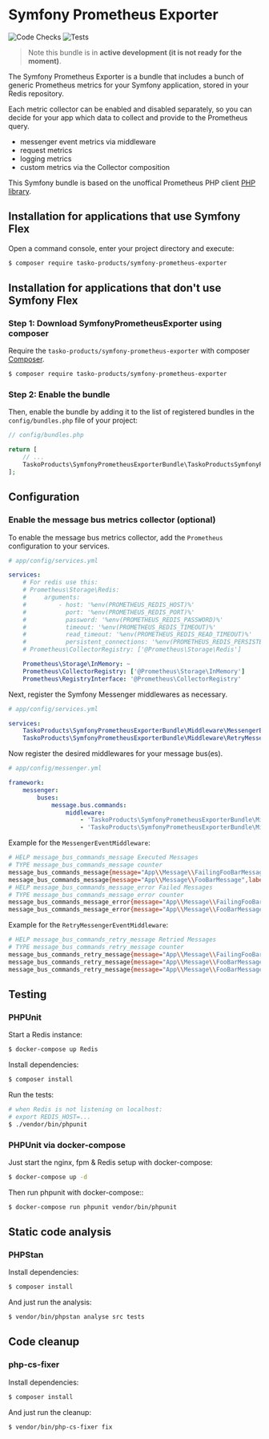 Symfony Prometheus Exporter
===========================

![Code Checks](https://github.com/tasko-products/symfony-prometheus-exporter/actions/workflows/checks.yml/badge.svg) ![Tests](https://github.com/tasko-products/symfony-prometheus-exporter/actions/workflows/tests.yml/badge.svg)

> Note this bundle is in **active development (it is not ready for the moment)**.

The Symfony Prometheus Exporter is a bundle that includes a bunch of generic Prometheus
metrics for your Symfony application, stored in your Redis repository.

Each metric collector can be enabled and disabled separately, so you can decide for
your app which data to collect and provide to the Prometheus query.

- messenger event metrics via middleware
- request metrics
- logging metrics
- custom metrics via the Collector composition

This Symfony bundle is based on the unoffical Prometheus PHP client [PHP library](https://github.com/PromPHP/prometheus_client_php).

Installation for applications that use Symfony Flex
---------------------------------------------------

Open a command console, enter your project directory and execute:

```bash
$ composer require tasko-products/symfony-prometheus-exporter
```

Installation for applications that don't use Symfony Flex
---------------------------------------------------------

### Step 1: Download SymfonyPrometheusExporter using composer

Require the `tasko-products/symfony-prometheus-exporter` with composer [Composer](http://getcomposer.org/).

```bash
$ composer require tasko-products/symfony-prometheus-exporter
```

### Step 2: Enable the bundle

Then, enable the bundle by adding it to the list of registered bundles
in the `config/bundles.php` file of your project:

```php
// config/bundles.php

return [
    // ...
    TaskoProducts\SymfonyPrometheusExporterBundle\TaskoProductsSymfonyPrometheusExporterBundle::class => ['all' => true],
];
```

Configuration
-------------

### Enable the message bus metrics collector (optional)

To enable the message bus metrics collector, add the `Prometheus` configuration to your services.

```yml
# app/config/services.yml

services:
    # For redis use this:
    # Prometheus\Storage\Redis:
    #     arguments:
    #         - host: '%env(PROMETHEUS_REDIS_HOST)%'
    #           port: '%env(PROMETHEUS_REDIS_PORT)%'
    #           password: '%env(PROMETHEUS_REDIS_PASSWORD)%'
    #           timeout: '%env(PROMETHEUS_REDIS_TIMEOUT)%'
    #           read_timeout: '%env(PROMETHEUS_REDIS_READ_TIMEOUT)%'
    #           persistent_connections: '%env(PROMETHEUS_REDIS_PERSISTENT_CONNECTIONS)%'
    # Prometheus\CollectorRegistry: ['@Prometheus\Storage\Redis']

    Prometheus\Storage\InMemory: ~
    Prometheus\CollectorRegistry: ['@Prometheus\Storage\InMemory']
    Prometheus\RegistryInterface: '@Prometheus\CollectorRegistry'
```

Next, register the Symfony Messenger middlewares as necessary.

```yml
# app/config/services.yml

services: 
    TaskoProducts\SymfonyPrometheusExporterBundle\Middleware\MessengerEventMiddleware: ~
    TaskoProducts\SymfonyPrometheusExporterBundle\Middleware\RetryMessengerEventMiddleware: ~
```

Now register the desired middlewares for your message bus(es).

```yml
# app/config/messenger.yml

framework:
    messenger:
        buses:
            message.bus.commands:
                middleware:
                    - 'TaskoProducts\SymfonyPrometheusExporterBundle\Middleware\MessengerEventMiddleware'
                    - 'TaskoProducts\SymfonyPrometheusExporterBundle\Middleware\RetryMessengerEventMiddleware'
```

Example for the `MessengerEventMiddleware`:
```bash
# HELP message_bus_commands_message Executed Messages
# TYPE message_bus_commands_message counter
message_bus_commands_message{message="App\\Message\\FailingFooBarMessage",label="FailingFooBarMessage"} 1337
message_bus_commands_message{message="App\\Message\\FooBarMessage",label="FooBarMessage"} 2096
# HELP message_bus_commands_message_error Failed Messages
# TYPE message_bus_commands_message_error counter
message_bus_commands_message_error{message="App\\Message\\FailingFooBarMessage",label="FailingFooBarMessage"} 1337
message_bus_commands_message_error{message="App\\Message\\FooBarMessage",label="FooBarMessage"} 0
```

Example for the `RetryMessengerEventMiddleware`:
```bash
# HELP message_bus_commands_retry_message Retried Messages
# TYPE message_bus_commands_retry_message counter
message_bus_commands_retry_message{message="App\\Message\\FailingFooBarMessage",label="FailingFooBarMessage",retry="0"} 0
message_bus_commands_retry_message{message="App\\Message\\FooBarMessage",label="FooBarMessage",retry="0"} 0
message_bus_commands_retry_message{message="App\\Message\\FooBarMessage",label="FooBarMessage",retry="2"} 666
```

Testing
-------

### PHPUnit

Start a Redis instance:
```bash
$ docker-compose up Redis
```

Install dependencies:
```bash
$ composer install
```

Run the tests:
```bash
# when Redis is not listening on localhost:
# export REDIS_HOST=...
$ ./vendor/bin/phpunit
```

### PHPUnit via docker-compose

Just start the nginx, fpm & Redis setup with docker-compose:
```bash
$ docker-compose up -d
```

Then run phpunit with docker-compose::
```bash
$ docker-compose run phpunit vendor/bin/phpunit
```

Static code analysis
--------------------

### PHPStan

Install dependencies:
```bash
$ composer install
```

And just run the analysis:
```bash
$ vendor/bin/phpstan analyse src tests
```

Code cleanup
------------

### php-cs-fixer

Install dependencies:
```bash
$ composer install
```

And just run the cleanup:
```bash
$ vendor/bin/php-cs-fixer fix
```

